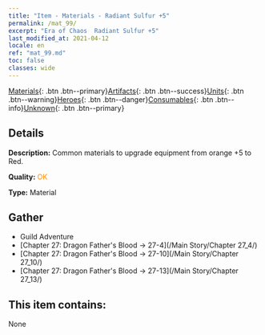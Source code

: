 ```yaml
---
title: "Item - Materials - Radiant Sulfur +5"
permalink: /mat_99/
excerpt: "Era of Chaos  Radiant Sulfur +5"
last_modified_at: 2021-04-12
locale: en
ref: "mat_99.md"
toc: false
classes: wide
---
```

 [Materials](/Items/){: .btn .btn--primary}[Artifacts](/Items/Artifacts/){: .btn .btn--success}[Units](/Items/Units/){: .btn .btn--warning}[Heroes](/Items/Heroes/){: .btn .btn--danger}[Consumables](/Items/Consumables/){: .btn .btn--info}[Unknown](/Items/Unknown/){: .btn .btn--primary}

## Details
 **Description:** Common materials to upgrade equipment from orange +5 to Red.

 **Quality:** <span style="color: #FF8C00">OK</span>

 **Type:** Material

## Gather

*    Guild Adventure 
*    [Chapter 27: Dragon Father's Blood -> 27-4](/Main Story/Chapter 27_4/) 
*    [Chapter 27: Dragon Father's Blood -> 27-10](/Main Story/Chapter 27_10/) 
*    [Chapter 27: Dragon Father's Blood -> 27-13](/Main Story/Chapter 27_13/) 

## This item contains:

  None

